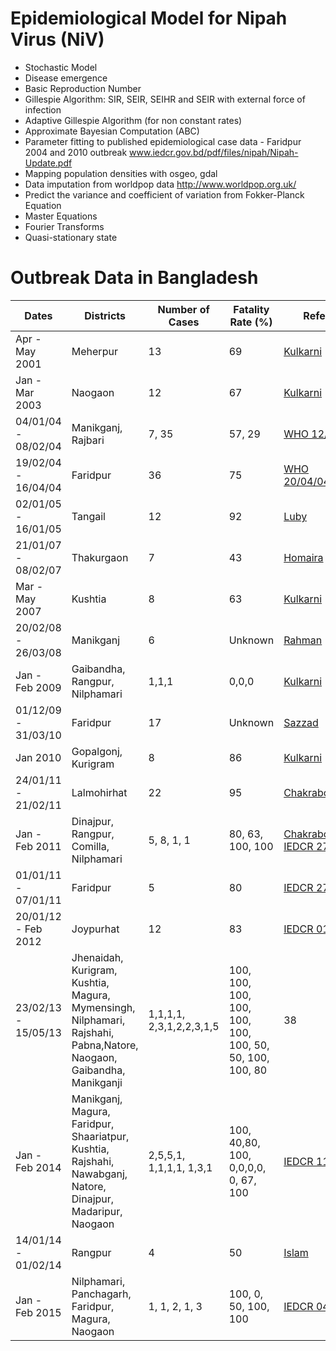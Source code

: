 # Epidemiological Model for Nipah Virus (NiV) 

- Stochastic Model 
- Disease emergence
- Basic Reproduction Number
- Gillespie Algorithm: SIR, SEIR, SEIHR and SEIR with external force of infection
- Adaptive Gillespie Algorithm (for non constant rates)
- Approximate Bayesian Computation (ABC)
- Parameter fitting to published epidemiological case data - Faridpur 2004 and 2010 outbreak www.iedcr.gov.bd/pdf/files/nipah/Nipah-Update.pdf
- Mapping population densities with osgeo, gdal
- Data imputation from worldpop data http://www.worldpop.org.uk/ 
- Predict the variance and coefficient of variation from Fokker-Planck Equation
- Master Equations 
- Fourier Transforms 
- Quasi-stationary state

# Outbreak Data in Bangladesh

| Dates | Districts | Number of Cases | Fatality Rate (%) | Reference|
| ------------ | -------- |-------| ------------ | -------- |
| Apr - May 2001 | Meherpur | 13 | 69 | [Kulkarni](https://www.ncbi.nlm.nih.gov/pmc/articles/PMC3832692/pdf/13337_2013_Article_171.pdf) |
|Jan - Mar 2003 | Naogaon | 12 | 67 | [Kulkarni](https://www.ncbi.nlm.nih.gov/pmc/articles/PMC3832692/pdf/13337_2013_Article_171.pdf) |
|04/01/04 - 08/02/04 | Manikganj, Rajbari | 7, 35 | 57, 29 | [WHO 12/02/04](https://www.who.int/csr/don/2004_02_12/en/)|
|19/02/04 - 16/04/04 | Faridpur | 36 | 75 | [WHO 20/04/04](https://www.who.int/csr/don/2004_04_20/en/),[Gurley](https://www.ncbi.nlm.nih.gov/pmc/articles/PMC2878219/)|
|02/01/05 - 16/01/05 | Tangail | 12 | 92 | [Luby](https://www.college-de-france.fr/media/philippe-sansonetti/UPL5966270986440617893_10____luby.pdf) |
|21/01/07 - 08/02/07 | Thakurgaon | 7 | 43| [Homaira](https://www.cambridge.org/core/services/aop-cambridge-core/content/view/7C468D7713F68FD41E7706B9AB0AA034/S0950268810000695a.pdf/nipah_virus_outbreak_with_persontoperson_transmission_in_a_district_of_bangladesh_2007.pdf)|
|Mar - May 2007 | Kushtia | 8 | 63 | [Kulkarni](https://www.ncbi.nlm.nih.gov/pmc/articles/PMC3832692/pdf/13337_2013_Article_171.pdf)|
|20/02/08 - 26/03/08 | Manikganj | 6 | Unknown | [Rahman](https://www.liebertpub.com/doi/full/10.1089/vbz.2011.0656) |
|Jan - Feb 2009 | Gaibandha, Rangpur, Nilphamari | 1,1,1 | 0,0,0 | [Kulkarni](https://www.ncbi.nlm.nih.gov/pmc/articles/PMC3832692/pdf/13337_2013_Article_171.pdf) |
|01/12/09 - 31/03/10 | Faridpur | 17 | Unknown | [Sazzad](https://wwwnc.cdc.gov/eid/article/19/2/12-0971_article) | 
|Jan 2010 | Gopalgonj, Kurigram | 8 | 86 | [Kulkarni](https://www.ncbi.nlm.nih.gov/pmc/articles/PMC3832692/pdf/13337_2013_Article_171.pdf)|
|24/01/11 - 21/02/11 | Lalmohirhat | 22 | 95 | [Chakraborty](https://www.ncbi.nlm.nih.gov/pmc/articles/PMC4675679/) |
|Jan - Feb 2011 | Dinajpur, Rangpur, Comilla, Nilphamari | 5, 8, 1, 1 | 80, 63, 100, 100 | [Chakraborty](https://www.ncbi.nlm.nih.gov/pmc/articles/PMC4675679/),[Islam](https://wwwnc.cdc.gov/eid/article/22/4/15-1747_article), [IEDCR 27/02/11](https://www.iedcr.gov.bd/pdf/files/nipah/Nipah-Update.pdf) |
|01/01/11 - 07/01/11 | Faridpur | 5 | 80 |  [IEDCR 27/02/11](https://www.iedcr.gov.bd/pdf/files/nipah/Nipah-Update.pdf)  |
|20/01/12 - Feb 2012 | Joypurhat | 12 | 83 | [IEDCR 01/12](https://www.iedcr.gov.bd/index.php/outbreak-at-joypurhat) |
|23/02/13 - 15/05/13 | Jhenaidah, Kurigram, Kushtia, Magura, Mymensingh, Nilphamari, Rajshahi, Pabna,Natore, Naogaon, Gaibandha, Manikganji |  1,1,1,1, 2,3,1,2,2,3,1,5 | 100, 100, 100, 100, 100, 100, 100, 50, 50, 100, 100, 80  | 38 |
|Jan - Feb 2014 | Manikganj, Magura, Faridpur, Shaariatpur, Kushtia, Rajshahi, Nawabganj, Natore, Dinajpur, Madaripur, Naogaon | 2,5,5,1, 1,1,1,1, 1,3,1 |100, 40,80, 100, 0,0,0,0, 0, 67, 100 | [IEDCR 11/02/14](https://iedcr.gov.bd/index.php?option=com_content&view=article&id=106) |
|14/01/14 - 01/02/14 | Rangpur | 4 | 50 | [Islam](https://wwwnc.cdc.gov/eid/article/22/4/15-1747_article) |
|Jan - Feb 2015 | Nilphamari, Panchagarh, Faridpur, Magura, Naogaon |1, 1, 2, 1, 3 | 100, 0, 50, 100, 100| [IEDCR 04/02/15](https://www.iedcr.gov.bd/pdf/files/nipah/Nipah%20Infection%20in%202015_Website%20update%20Feb%204%202015_for%20website.pdf) |
